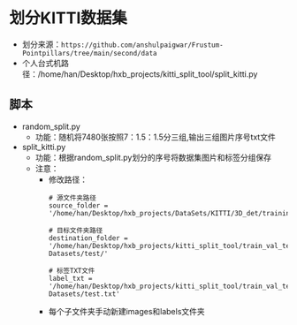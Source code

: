 # 划分KITTI数据集
- 划分来源：```https://github.com/anshulpaigwar/Frustum-Pointpillars/tree/main/second/data```
- 个人台式机路径：/home/han/Desktop/hxb_projects/kitti_split_tool/split_kitti.py
## 脚本
- random_split.py
    - 功能：随机将7480张按照7：1.5：1.5分三组,输出三组图片序号txt文件
- split_kitti.py
    - 功能：根据random_split.py划分的序号将数据集图片和标签分组保存
    - 注意：
        - 修改路径：
            ```
            # 源文件夹路径
            source_folder = '/home/han/Desktop/hxb_projects/DataSets/KITTI/3D_det/training/'

            # 目标文件夹路径
            destination_folder = '/home/han/Desktop/hxb_projects/kitti_split_tool/train_val_test-Datasets/test/'

            # 标签TXT文件
            label_txt = '/home/han/Desktop/hxb_projects/kitti_split_tool/train_val_test-Datasets/test.txt'
            ```
        - 每个子文件夹手动新建images和labels文件夹